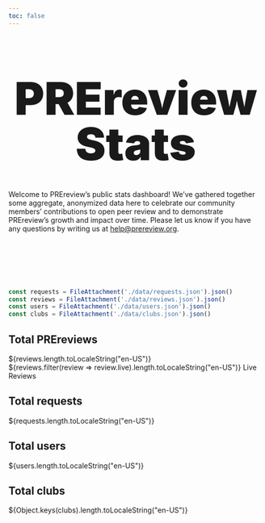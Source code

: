 ```yaml
---
toc: false
---
```


<div class="hero">
  <h1>PREreview Stats</h1>

  <p>
    Welcome to PREreview’s public stats dashboard! We’ve gathered together some aggregate,
    anonymized data here to celebrate our community members’ contributions to open peer review
    and to demonstrate PREreview’s growth and impact over time. Please let us know if you have
    any questions by writing us at <a href="mailto:help@prereview.org">help@prereview.org</a>.
  </p>
</div>

```js
const requests = FileAttachment('./data/requests.json').json()
const reviews = FileAttachment('./data/reviews.json').json()
const users = FileAttachment('./data/users.json').json()
const clubs = FileAttachment('./data/clubs.json').json()
```

<div class="grid grid-cols-4">
  <div class="card">
    <h2>Total PREreviews</h2>
    <span class="big">${reviews.length.toLocaleString("en-US")}</span>
    <div>${reviews.filter(review => review.live).length.toLocaleString("en-US")} Live Reviews</div>
  </div>

  <div class="card">
    <h2>Total requests</h2>
    <span class="big">${requests.length.toLocaleString("en-US")}</span>
  </div>

  <div class="card">
    <h2>Total users</h2>
    <span class="big">${users.length.toLocaleString("en-US")}</span>
  </div>

  <div class="card">
    <h2>Total clubs</h2>
    <span class="big">${Object.keys(clubs).length.toLocaleString("en-US")}</span>
  </div>
</div>

<style>

.hero {
  display: flex;
  flex-direction: column;
  align-items: center;
  font-family: var(--sans-serif);
  margin: 0 0 1rem;
  text-wrap: balance;
  text-align: center;
}

.hero h1 {
  margin: 0;
  padding: 1rem 0;
  max-width: none;
  font-size: 14vw;
  font-weight: 900;
  line-height: 1;
}

.hero p {
  text-align: left;
  text-wrap-style: pretty;
}

@media (min-width: 640px) {
  .hero {
    margin: 4rem 0 6rem;
  }

  .hero h1 {
    margin: 1rem 0;
    font-size: 90px;
  }
}

</style>
